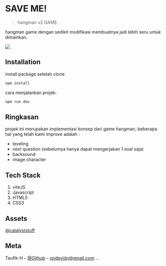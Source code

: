# SAVE ME!

> hangman v2 GAME.

hangman game dengan sedikit modifikasi membuatnya jadi lebih seru untuk dimainkan.

![](header.png)

## Installation

install package setelah clone

```sh
npm install
```

cara menjalankan projek:

```sh
npm run dev
```

## Ringkasan

projek ini merupakan implementasi konsep dari game hangman, beberapa hal yang telah kami improve adalah :
- leveling
- next question (sebelumya  hanya dapat mengerjakan 1 soal saja)
- backsound
- image character

## Tech Stack
1. viteJS
2. Javascript
3. HTML5
4. CSS3

## Assets
  [@catalyststuff](https://www.freepik.com/author/catalyststuff)

## Meta

Taufik-H – [@Github](https://github.com/Taufik-H) – opdevidn@gmail.com
...





